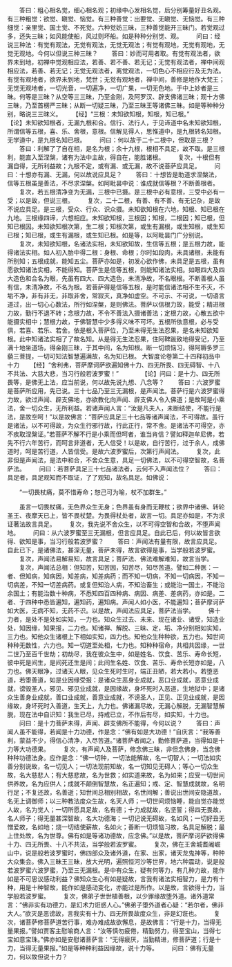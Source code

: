 <!-- { "loadSidebar": true } -->
　　答曰：粗心相名觉，细心相名观；初缘中心发相名觉，后分别筹量好丑名观。有三种粗觉：欲觉、瞋觉、恼觉。有三种善觉：出要觉、无瞋觉、无恼觉。有三种细觉：亲里觉、国土觉、不死觉。六种觉妨三昧，三种善觉能开三昧门。若觉观过多，还失三昧；如风能使船，风过则坏船。如是种种分别觉、观。
　　问曰：经说三种法：有觉有观法，无觉有观法，无觉无观法；有觉有观地，无觉有观地，无觉无观地。今何以但说三种三昧？
　　答曰：妙而可用者取。有觉有观法者，欲界未到地，初禅中觉观相应法，若善、若不善、若无记；无觉有观法者，禅中间观相应法，若善、若无记；无觉无观法者，离觉观法，一切色心不相应行及无为法。有觉有观地者，欲界未到地，梵世；无觉有观地者，禅中间，善修是地作大梵王；无觉无观地者，一切光音，一切遍净，一切广果，一切无色地。于中上妙者是三昧。何等是三昧？从空等三三昧，乃至金刚，及阿罗汉、辟支佛诸三昧；观十方佛三昧，乃至首楞严三昧；从断一切疑三昧，乃至三昧王等诸佛三昧。如是等种种分别，略说三三昧义。
　　【经】“三根：未知欲知根，知根，知已根。”　　
　　【论】未知欲知根者，无漏九根和合。信行、法行人，于见谛道中名未知欲知根，所谓信等五根，喜、乐、舍根，意根。信解见得人，思惟道中，是九根转名知根。无学道中，是九根名知已根。
　　问曰：何以故于二十二根中，但取是三根？
　　答曰：利解了了自在相，是名为根；余十九根，根相不具足，故不取。是三根利，能直入至涅槃，诸有为法中主故，得自在，能胜诸根。
　　复次，十根但有漏自得，无所利益故；九根不定，或有漏、或无漏，故不说菩萨应具足。
　　问曰：十想亦有漏、无漏，何以故说应具足？
　　答曰：十想皆是助道求涅槃法，信等五根虽是善法，不尽求涅槃。如阿毗昙中说：谁成就信等根？不断善根者。
　　复次，若五根清净变为无漏，三根中已摄。是三根中必有意根，三受中必有一受；以是故，但说三根。
　　复次，二十二根，有善、有不善、有无记杂，是故不说应具足。是三根，受众、行众、识众摄。未知欲知根在六地，知根、知已根在九地。三根缘四谛，六想相应。未知欲知根，三根因；知根，二根因；知已根，但知已根因。未知欲知根次第，生二根；知根次第，或生有漏根，或生知根，或生知已根；知已根，或生有漏根，或生知已根。如是等，以阿毗昙门广分别说。
　　复次，未知欲知根，名诸法实相，未知欲知故，生信等五根；是五根力故，能得诸法实相。如人初入胎中得二根：身根、命根；尔时如段肉，未具诸根，未能有所别知；五根成就，能知五尘。菩萨亦如是，初发心欲作佛，未具足是五根，虽有愿欲知诸法实相，不能得知。菩萨生是信等五根，则能知诸法实相。如眼四大及四大造色和合名为眼，先虽有四大、四大造色，未清净故，不名眼根。不断善根人虽有信，未清净故，不名为根。若菩萨得是信等五根，是时能信诸法相不生不灭，不垢不净，非有非无，非取非舍，常寂灭，真净如虚空。不可示、不可说，一切语言道过，出一切心心数法，所行如涅槃，是则佛法。菩萨以信根力故，能受；精进根力故，勤行不退不转；念根力故，不令不善法入摄诸善法；定根力故，心散五欲中能摄实相中；慧根力故，于佛智慧中少多得义味不可坏。五根所依意根，必与受俱，若喜、若乐、若舍。依是根入菩萨位，乃至未得无生法忍果，是名未知欲知根。此中知诸法实相了了故名知。从是得无生法忍果，住阿鞞跋致地得受记，乃至满十地坐道场，得金刚三昧，于其中间，名为知根。断一切烦恼习，得阿耨多罗三藐三菩提，一切可知法智慧遍满故，名为知已根。
大智度论卷第二十四释初品中十力
　　【经】“舍利弗，菩萨摩诃萨欲遍知佛十力、四无所畏、四无碍智、十八不共法、大慈大悲，当习行般若波罗蜜！”　　
　　【论】问曰：是十力、四无所畏等，是佛无上法，应当前说，何以故先说九想、八念等？
　　答曰：六波罗蜜是菩萨所应用，先已说。三十七品乃至三无漏根，是声闻法。菩萨行是六波罗蜜得力故，欲过声闻、辟支佛地，亦欲教化向声闻、辟支佛人令入佛道；是故呵是小乘法，舍一切众生，无所利益。若诸声闻人言：“汝是凡夫人，未断结使，不能行是法，是故空呵！”以是故佛言：“菩萨应具足三十七品等诸声闻法，不可得故。虽行是诸法，以不可得故，为众生行邪行故，行此正行，常不舍。是诸法不可得空，亦不疾取涅槃证。”若菩萨不解不行是小乘而但呵者，谁当肯信？譬如释迦牟尼佛，若先不行六年苦行，而呵言非道者，无人信受！以是故，自行苦行，过于余人，成佛道时，呵是苦行道，人皆信受。是故六波罗蜜后，次第行声闻法。
　　复次，此非但是声闻法，是法中和合，不舍众生意，具足一切佛法，以不可得空智故，名菩萨法。
　　问曰：若菩萨具足三十七品诸法者，云何不入声闻法位？
　　答曰：具足者，具足观知而不取证，了了观知，故名具足。如佛说：

　　“一切畏杖痛，莫不惜寿命；恕己可为喻，杖不加群生。”

　　虽言一切畏杖痛，无色界众生无身；色界虽有身而无鞭杖；欲界中诸佛、转轮圣王、夜摩天已上，皆不畏杖楚。为畏得杖处者，故言一切。具足亦如是，不为求证著法故言具足。
　　复次，我先说不舍众生，以不可得空智和合故，不堕声闻地。
　　问曰：从六波罗蜜至三无漏根，但言应具足。自此已后，何以故皆言欲得、欲知是事，当习行般若波罗蜜？
　　答曰：声闻法有量有限，故言应具足。自此已下，是诸佛法，甚深无量，菩萨未得，故言欲得是事，当学般若波罗蜜。
　　复次，声闻法易解易知，故言具足；菩萨法、佛法难解难知，故言当学。
　　复次，声闻法总相：但知苦，知苦因，知苦尽，知尽苦道。譬如二种医：一者、但知病，知病因，知差病，知差病药；而不知一切病，不知一切病因，不知一切病差，不知一切差病药。或复但知治人病，不知治畜生；或能治一国土，不能治余国土；有能治数十种病，不悉知四百四种病、病因、病差、差病药，亦如是。二者、于四种中悉皆遍知，遍知药，遍知病。声闻人如小医，不能遍知；菩萨摩诃萨如大医，无病不知，无药不识。以是故，声闻法应具足，菩萨法当学。
　　佛十力者，是处不是处如实知，一力也。知众生过去、未来、现在诸业、诸受，知造业处，知因缘，知果报，二力也。知诸禅、解脱、三昧、定，垢、净分别相如实知，三力也。知他众生诸根上下相如实知，四力也。知他众生种种欲，五力也。知世间种种无数性，六力也。知一切道至处相，七力也。知种种宿命，共相共因缘，一世二世乃至百千世劫；初劫尽，我在彼众生中，如是姓名、饮食、苦乐、寿命长短，彼中死是间生，是间死还生是间；此间生名姓、饮食、苦乐、寿命长短亦如是，八力也。佛天眼净，过诸天人眼，见众生死时生时，端正丑陋，若大若小，若堕恶道，若堕善道，如是业因缘受报：是诸众生恶身业成就，恶口业成就，恶意业成就，谤毁圣人，邪见、邪见业成就，是因缘故，身坏死时入恶道，生地狱中；是诸众生善身业成就，善口业成就，善意业成就，不谤圣人，正见、正见业成就，是因缘故，身坏死时入善道，生天上，九力也。佛诸漏尽故，无漏心解脱，无漏智慧解脱，现在法中自识知：我生已尽，持戒已立，不作后有尽，如实知，十力也。
　　问曰：是十力菩萨未得，声闻、辟支佛所不能得，今何以说？
　　答曰：声闻人虽不能得，若闻是十力功德，作是念：“佛有如是大功德！”自庆言：“我等善利，蒙益不少，得信心清净，入尽苦道。”诸菩萨者闻之，勤修菩萨道，当得如是十力等大功德果。
　　复次，有声闻人及菩萨，修念佛三昧，非但念佛身，当念佛种种功德法身。应作是念：“佛一切种，一切法能解故，名一切智人；一切法如实善分别说故，名一切见人；一切法现前知故，名一切知见无碍人；等心一切众生故，名大慈悲人；有大慈悲故，名为世救；如实道来故，名为如来；应受一切世间供养故，名为应供人；成就不颠倒智慧故，名正遍知；戒、定、智慧成就故，名明行足；不复还故，名善逝；知世间总相别相故，名世间解；善说出世间安隐道故，名无上调御师；以三种教法度众生故，名天人师；一切世间烦恼睡，能自觉亦能觉人故，名为觉人；一切所愿具足故，名有德；十力成就故，名坚誓；得四无畏故，名人师子；得无量甚深智故，名大功德海；一切记说无碍故，名如风；一切好丑无憎爱故，名如地；烧一切结使薪故，名如火；善断一切烦恼习故，名具足解脱；最上住处故，名为世尊。佛有如是等诸功德故，应念佛。”以是故，菩萨摩诃萨欲得佛十力、四无所畏、十八不共法，当学般若波罗蜜。
　　复次，佛在王舍城耆阇崛山中，说是般若波罗蜜时，佛四部众及诸外道，在家、出家，诸天龙鬼神等，种种大众集会。佛入三昧王三昧，放大光明，遍照恒河沙等世界，地六种震动，说是般若波罗蜜六波罗蜜，乃至三无漏根。是中有众生，疑有何等力，有几种力故，能作如是不可思议感动利益？佛知众生心有如是疑故，言我有诸法实相智力，是力有十种，用是十种智故，能作如是感动变化，亦能过是所作。以是故，言欲得十力，当学般若波罗蜜。
　　复次，佛弟子世世植善根，以少罪缘故堕外道。诸外道常言：“佛非实有功德力，是幻术力诳惑人心。”佛弟子堕外道者心疑：“若尔者，佛非大人。”欲灭是恶谤故，言我实有十力、四无所畏故度众生，非是幻诳也。
　　复次，诸菩萨修菩萨道苦行事，难办难成故欲懈息，是故佛言：“行是十力，当得无量果报。”譬如贾客主慰喻商人言：“汝等慎勿疲倦，精勤努力，得至宝山，当得七宝如意宝珠。”佛亦如是安慰诸菩萨言：“无得疲厌，当勤精进，修菩萨道；行是十力，当得无量果报。”如是等种种利益因缘故，说十力等。
　　问曰：佛有无量力，何以故但说十力？
